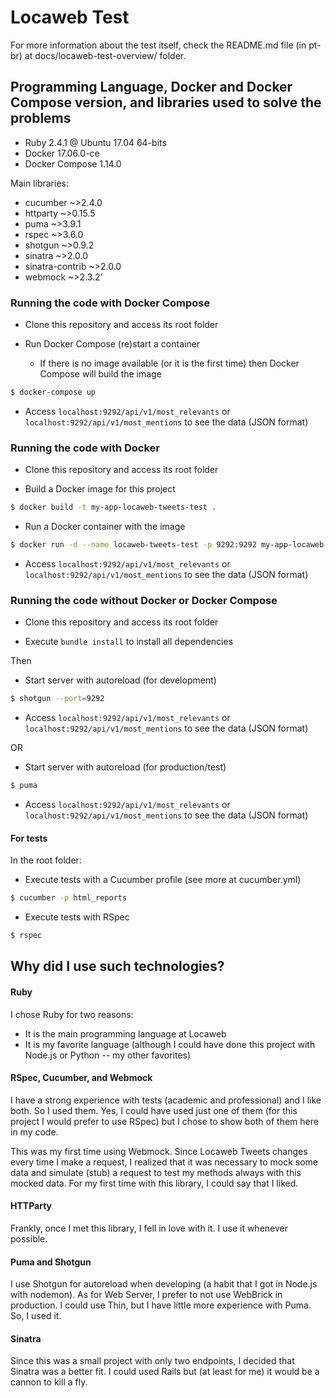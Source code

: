 # Locaweb Test

For more information about the test itself, check the README.md file (in pt-br) at docs/locaweb-test-overview/ folder.

## Programming Language, Docker and Docker Compose version, and libraries used to solve the problems

  - Ruby 2.4.1 @ Ubuntu 17.04 64-bits
  - Docker 17.06.0-ce
  - Docker Compose 1.14.0

Main libraries:
- cucumber        ~>2.4.0
- httparty        ~>0.15.5
- puma            ~>3.9.1
- rspec           ~>3.6.0
- shotgun         ~>0.9.2
- sinatra         ~>2.0.0
- sinatra-contrib ~>2.0.0
- webmock         ~>2.3.2'

### Running the code with Docker Compose
- Clone this repository and access its root folder

- Run Docker Compose (re)start a container
  - If there is no image available (or it is the first time) then Docker Compose will build the image
```sh
$ docker-compose up
```

- Access ```localhost:9292/api/v1/most_relevants``` or ```localhost:9292/api/v1/most_mentions``` to see the data (JSON format)

### Running the code with Docker
- Clone this repository and access its root folder

- Build a Docker image for this project
```sh
$ docker build -t my-app-locaweb-tweets-test .
```

- Run a Docker container with the image
```sh
$ docker run -d --name locaweb-tweets-test -p 9292:9292 my-app-locaweb-tweets-test
```

- Access ```localhost:9292/api/v1/most_relevants``` or ```localhost:9292/api/v1/most_mentions``` to see the data (JSON format)

### Running the code without Docker or Docker Compose
- Clone this repository and access its root folder

- Execute ```bundle install``` to install all dependencies

Then

- Start server with autoreload (for development)
```sh
$ shotgun --port=9292
```

- Access ```localhost:9292/api/v1/most_relevants``` or ```localhost:9292/api/v1/most_mentions``` to see the data (JSON format)

OR

- Start server with autoreload (for production/test)
```sh
$ puma
```

- Access ```localhost:9292/api/v1/most_relevants``` or ```localhost:9292/api/v1/most_mentions``` to see the data (JSON format)

#### For tests
In the root folder:

- Execute tests with a Cucumber profile (see more at cucumber.yml)

```sh
$ cucumber -p html_reports
```

- Execute tests with RSpec

```sh
$ rspec
```

## Why did I use such technologies?
#### Ruby
I chose Ruby for two reasons:
- It is the main programming language at Locaweb
- It is my favorite language (although I could have done this project with Node.js or Python -- my other favorites)

#### RSpec, Cucumber, and Webmock
I have a strong experience with tests (academic and professional) and I like both. So I used them. Yes, I could have used just one of them (for this project I would prefer to use RSpec) but I chose to show both of them here in my code.

This was my first time using Webmock. Since Locaweb Tweets changes every time I make a request, I realized that it was necessary to mock some data and simulate (stub) a request to test my methods always with this mocked data. For my first time with this library, I could say that I liked.

#### HTTParty
Frankly, once I met this library, I fell in love with it. I use it whenever possible.

#### Puma and Shotgun
I use Shotgun for autoreload when developing (a habit that I got in Node.js with nodemon). As for Web Server, I prefer to not use WebBrick in production. I could use Thin, but I have little more experience with Puma. So, I used it.

#### Sinatra
Since this was a small project with only two endpoints, I decided that Sinatra was a better fit. I could used Rails but (at least for me) it would be a cannon to kill a fly.
